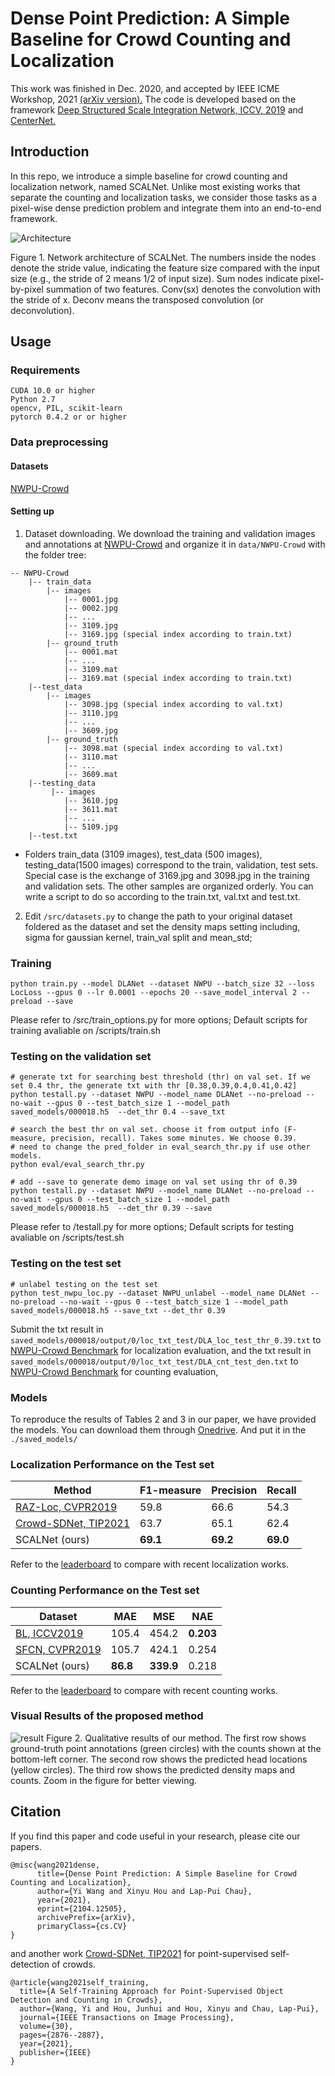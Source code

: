 # Dense Point Prediction: A Simple Baseline for Crowd Counting and Localization
This work was finished in Dec. 2020, and accepted by IEEE ICME Workshop, 2021 [(arXiv version).](https://arxiv.org/abs/2104.12505)
The code is developed based on the framework [Deep Structured Scale Integration Network, ICCV, 2019](https://github.com/Legion56/Counting-ICCV-DSSINet) and [CenterNet.](https://github.com/xingyizhou/CenterNet)

## Introduction
In this repo, we introduce a simple baseline for crowd counting and localization network, named SCALNet. Unlike most existing works that separate the counting and localization tasks, we consider those tasks as a pixel-wise dense prediction problem and integrate them into an end-to-end framework.

![Architecture](doc/Fig2.png)
<p> Figure 1. Network architecture of SCALNet. The numbers inside the nodes denote the stride value, indicating the feature size compared with the input size (e.g., the stride of 2 means 1/2 of input size). Sum nodes indicate pixel-by-pixel summation of two features. Conv(sx) denotes the convolution with the stride of x. Deconv means the transposed convolution (or deconvolution). </p>


## Usage
### Requirements
```
CUDA 10.0 or higher
Python 2.7
opencv, PIL, scikit-learn
pytorch 0.4.2 or or higher
```

### Data preprocessing
#### Datasets
[NWPU-Crowd](https://www.crowdbenchmark.com/)

#### Setting up

1. Dataset downloading.
We download the training and validation images and annotations at [NWPU-Crowd](https://www.crowdbenchmark.com/) and organize it in `data/NWPU-Crowd` with the folder tree:
```
-- NWPU-Crowd
    |-- train_data
        |-- images
            |-- 0001.jpg
            |-- 0002.jpg
            |-- ...
            |-- 3109.jpg
            |-- 3169.jpg (special index according to train.txt)
        |-- ground_truth
            |-- 0001.mat
            |-- ...
            |-- 3109.mat
            |-- 3169.mat (special index according to train.txt)
    |--test_data
        |-- images
            |-- 3098.jpg (special index according to val.txt)
            |-- 3110.jpg
            |-- ...
            |-- 3609.jpg
        |-- ground_truth
            |-- 3098.mat (special index according to val.txt)
            |-- 3110.mat
            |-- ...
            |-- 3609.mat
    |--testing_data
         |-- images
            |-- 3610.jpg
            |-- 3611.mat
            |-- ...
            |-- 5109.jpg
    |--test.txt
 ```
* Folders train_data (3109 images), test_data (500 images), testing_data(1500 images) correspond to the train, validation, test sets.
Special case is the exchange of 3169.jpg and 3098.jpg in the training and validation sets. The other samples are organized orderly. 
You can write a script to do so according to the train.txt, val.txt and test.txt.

2. Edit `/src/datasets.py`  to change the path to your original dataset foldered as the dataset and set the density maps setting including, sigma for gaussian kernel, train_val split and mean_std;

### Training
```
python train.py --model DLANet --dataset NWPU --batch_size 32 --loss LocLoss --gpus 0 --lr 0.0001 --epochs 20 --save_model_interval 2 --preload --save
```

Please refer to /src/train_options.py for more options; Default scripts for training avaliable on /scripts/train.sh
### Testing on the validation set
```
# generate txt for searching best threshold (thr) on val set. If we set 0.4 thr, the generate txt with thr [0.38,0.39,0.4,0.41,0.42]
python testall.py --dataset NWPU --model_name DLANet --no-preload --no-wait --gpus 0 --test_batch_size 1 --model_path saved_models/000018.h5  --det_thr 0.4 --save_txt

# search the best thr on val set. choose it from output info (F-measure, precision, recall). Takes some minutes. We choose 0.39.
# need to change the pred_folder in eval_search_thr.py if use other models.
python eval/eval_search_thr.py

# add --save to generate demo image on val set using thr of 0.39
python testall.py --dataset NWPU --model_name DLANet --no-preload --no-wait --gpus 0 --test_batch_size 1 --model_path saved_models/000018.h5  --det_thr 0.39 --save

```
Please refer to /testall.py for more options; Default scripts for testing avaliable on /scripts/test.sh

### Testing on the test set

```
# unlabel testing on the test set
python test_nwpu_loc.py --dataset NWPU_unlabel --model_name DLANet --no-preload --no-wait --gpus 0 --test_batch_size 1 --model_path saved_models/000018.h5 --save_txt --det_thr 0.39
```

Submit the txt result in `saved_models/000018/output/0/loc_txt_test/DLA_loc_test_thr_0.39.txt` to [NWPU-Crowd Benchmark](https://www.crowdbenchmark.com/usersubmit.html) for localization evaluation, 
and the txt result in `saved_models/000018/output/0/loc_txt_test/DLA_cnt_test_den.txt` to [NWPU-Crowd Benchmark](https://www.crowdbenchmark.com/usersubmit.html) for counting evaluation,


### Models
To reproduce the results of Tables 2 and 3 in our paper, we have provided the models. You can download them through [Onedrive](https://entuedu-my.sharepoint.com/:u:/g/personal/wang1241_e_ntu_edu_sg/EZAUqu0cpE9Mh60aWauYwRYB2iVZvQuBol6ynovL026ZkA?e=RGhEa4).
And put it in the `./saved_models/`


### Localization Performance on the Test set

| Method | F1-measure| Precision | Recall 
| ---- | ---- | ---- |  ---- |
| [RAZ-Loc, CVPR2019](https://openaccess.thecvf.com/content_CVPR_2019/html/Liu_Recurrent_Attentive_Zooming_for_Joint_Crowd_Counting_and_Precise_Localization_CVPR_2019_paper.html)| 59.8 | 66.6 | 54.3 |
| [Crowd-SDNet, TIP2021](https://arxiv.org/abs/2007.12831)| 63.7 | 65.1  | 62.4 |
| SCALNet (ours)| <strong>69.1</strong> | <strong>69.2</strong> | <strong>69.0</strong> |

Refer to the [leaderboard](https://www.crowdbenchmark.com/nwpucrowdloc.html) to compare with recent localization works.

### Counting Performance on the Test set

| Dataset | MAE | MSE | NAE |
|  ---- |  ---- | ---- |---- |
| [BL, ICCV2019](https://arxiv.org/abs/1908.03684)| 105.4 | 454.2 | <strong>0.203</strong>|
| [SFCN, CVPR2019](https://arxiv.org/abs/1903.03303)| 105.7 | 424.1 | 0.254|
| SCALNet (ours)| <strong>86.8</strong> | <strong>339.9</strong> | 0.218|

Refer to the [leaderboard](https://www.crowdbenchmark.com/nwpucrowd.html) to compare with recent counting works.

### Visual Results of the proposed method

![result](doc/Fig3.png)
Figure 2. Qualitative results of our method. 
The first row shows ground-truth point annotations (green circles) with the counts shown at the bottom-left corner. 
The second row shows the predicted head locations (yellow circles). 
The third row shows the predicted density maps and counts. Zoom in the figure for better viewing.

## Citation 
If you find this paper and code useful in your research, please cite our papers.

```
@misc{wang2021dense,
      title={Dense Point Prediction: A Simple Baseline for Crowd Counting and Localization}, 
      author={Yi Wang and Xinyu Hou and Lap-Pui Chau},
      year={2021},
      eprint={2104.12505},
      archivePrefix={arXiv},
      primaryClass={cs.CV}
}
```

and another work [Crowd-SDNet, TIP2021](https://arxiv.org/abs/2007.12831) for point-supervised self-detection of crowds.
```
@article{wang2021self_training,
  title={A Self-Training Approach for Point-Supervised Object Detection and Counting in Crowds},
  author={Wang, Yi and Hou, Junhui and Hou, Xinyu and Chau, Lap-Pui},
  journal={IEEE Transactions on Image Processing},
  volume={30},
  pages={2876--2887},
  year={2021},
  publisher={IEEE}
}
```
